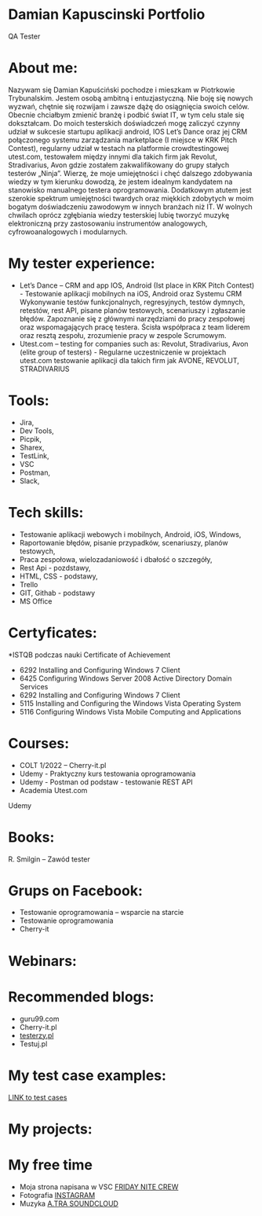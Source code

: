 # Damian Kapuscinski Portfolio
QA Tester
# About me:
Nazywam się Damian Kapuściński pochodze i mieszkam w Piotrkowie Trybunalskim. Jestem osobą ambitną i entuzjastyczną. Nie boję się nowych wyzwań, chętnie się rozwijam i zawsze dążę do osiągnięcia swoich celów. Obecnie chciałbym zmienić branżę i podbić świat IT, w tym celu stale się dokształcam. Do moich testerskich doświadczeń mogę zaliczyć czynny udział w sukcesie startupu aplikacji android, IOS Let’s Dance oraz jej CRM połączonego systemu zarządzania marketplace (I miejsce w KRK Pitch Contest), regularny udział w testach na platformie crowdtestingowej utest.com, testowałem między innymi dla takich firm jak Revolut, Stradivarius, Avon gdzie zostałem zakwalifikowany do grupy stałych testerów „Ninja”. Wierzę, że moje umiejętności i chęć dalszego zdobywania wiedzy w tym kierunku dowodzą, że jestem idealnym kandydatem na stanowisko manualnego testera oprogramowania. Dodatkowym atutem jest szerokie spektrum umiejętności twardych oraz miękkich zdobytych w moim bogatym doświadczeniu zawodowym w innych branżach niż IT. W wolnych chwilach oprócz zgłębiania wiedzy testerskiej lubię tworzyć muzykę elektroniczną przy zastosowaniu instrumentów analogowych, cyfrowoanalogowych i modularnych.  
# My tester experience:
* Let’s Dance – CRM and app IOS, Android (Ist place in KRK Pitch Contest) - Testowanie aplikacji mobilnych na iOS, Android oraz Systemu CRM
Wykonywanie testów funkcjonalnych, regresyjnych, testów dymnych,
retestów, rest API, pisane planów testowych, scenariuszy i zgłaszanie
błędów. Zapoznanie się z głównymi narzędziami do pracy zespołowej oraz
wspomagających pracę testera. Ścisła współpraca z team liderem oraz
resztą zespołu, zrozumienie pracy w zespole Scrumowym.
* Utest.com – testing for companies such as: Revolut, Stradivarius, Avon (elite group of testers) - Regularne uczestniczenie w projektach utest.com testowanie aplikacji dla
takich firm jak AVONE, REVOLUT, STRADIVARIUS
# Tools:
* Jira,
* Dev Tools,
* Picpik,
* Sharex,
* TestLink,
* VSC 
* Postman,
* Slack,
# Tech skills:
* Testowanie aplikacji webowych i mobilnych, Android, iOS, Windows,
* Raportowanie błędów, pisanie przypadków, scenariuszy, planów testowych,
* Praca zespołowa, wielozadaniowość i dbałość o szczegóły,
* Rest Api - pozdstawy,
* HTML, CSS - podstawy,
* Trello
* GIT, Githab - podstawy 
* MS Office
# Certyficates:
*ISTQB podczas nauki
Certificate of Achievement
* 6292 Installing and Configuring Windows 7 Client
* 6425 Configuring Windows Server 2008 Active Directory Domain Services
* 6292 Installing and Configuring Windows 7 Client
* 5115 Installing and Configuring the Windows Vista Operating System
* 5116 Configuring Windows Vista Mobile Computing and Applications

# Courses:
* COLT 1/2022 – Cherry-it.pl
* Udemy - Praktyczny kurs testowania oprogramowania
* Udemy - Postman od podstaw - testowanie REST API
* Academia Utest.com

Udemy
# Books:
R. Smilgin – Zawód tester
# Grups on Facebook:
* Testowanie oprogramowania – wsparcie na starcie
* Testowanie oprogramowania
* Cherry-it
# Webinars:
# Recommended blogs:
* guru99.com
* Cherry-it.pl
* [testerzy.pl](https://testerzy.pl/)
* Testuj.pl


# My test case examples:
[LINK to test cases](https://docs.google.com/spreadsheets/d/1DkrPrQ5evpAatx914O-Ka2yaJ0NfOzP0/edit#gid=1644853001)
# My projects: 
# My free time
* Moja strona napisana w VSC <a href="https://damiankapuscinski.github.io/"> FRIDAY NITE CREW</a>
* Fotografia <a href="https://www.instagram.com/a.tra.music/"> INSTAGRAM</a>
* Muzyka <a href="https://soundcloud.com/a-tramusic"> A.TRA SOUNDCLOUD</a>

